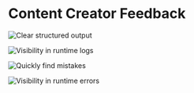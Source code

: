 # Content Creator Feedback

![Clear structured output](/assets/start_output.png)

![Visibility in runtime logs](/assets/logs_output.png)

![Quickly find mistakes](/assets/parse_error.png)

![Visibility in runtime errors](/assets/runtime_error.png)
